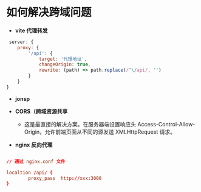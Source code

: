 # 如何解决跨域问题

- **vite 代理转发**

```js
 server: {
    proxy: {
        '/api': {
            target: '代理地址',
            changeOrigin: true,
            rewrite: (path) => path.replace(/^\/api/, '')
        }
    }
}
```

- **jonsp**

- **CORS（跨域资源共享**

  - 这是最直接的解决方案。在服务器端设置响应头 Access-Control-Allow-Origin，允许前端页面从不同的源发送 XMLHttpRequest 请求。

- **nginx 反向代理**

```conf

// 通过 nginx.conf 文件

localtion /api/ {
        proxy_pass  http://xxx:3000
}


```
